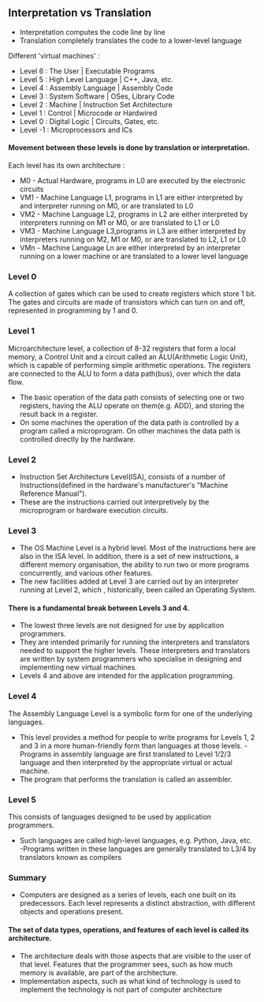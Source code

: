## Interpretation vs Translation
- Interpretation computes the code line by line
- Translation completely translates the code to a lower-level language

Different 'virtual machines' :<br/>
- Level 6 : The User | Executable Programs
- Level 5 : High Level Language | C++, Java, etc.
- Level 4 : Assembly Language | Assembly Code
- Level 3 : System Software | OSes, Library Code
- Level 2 : Machine | Instruction Set Architecture
- Level 1 : Control | Microcode or Hardwired
- Level 0 : Digital Logic | Circuits, Gates, etc.
- Level -1 : Microprocessors and ICs
#### Movement between these levels is done by translation or interpretation.

Each level has its own architecture :<br/>
- M0 - Actual Hardware, programs in L0 are executed by the electronic circuits
- VM1 - Machine Language L1, programs in L1 are either interpreted by and interpreter running on M0, or are translated to L0
- VM2 - Machine Language L2, programs in L2 are either interpreted by interpreters running on M1 or M0, or are translated to L1 or L0
- VM3 - Machine Language L3,programs in L3 are either interpreted by interpreters running on M2, M1 or M0, or are translated to L2, L1 or L0
- VMn - Machine Language Ln are either interpreted by an interpreter running on a lower machine or are translated to a lower level language

### Level 0 
A collection of gates which can be used to create registers which store 1 bit. The gates and circuits are made of transistors which can turn on and off, represented in programming by 1 and 0.

### Level 1 
Microarchitecture level, a collection of 8-32 registers that form a local memory, a Control Unit and a circuit called an ALU(Arithmetic Logic Unit), which is capable of performing simple arithmetic operations. The registers are connected to the ALU to form a data path(bus), over which the data flow.
- The basic operation of the data path consists of selecting one or two registers, having the ALU operate on them(e.g. ADD), and storing the result back in a register. 
- On some machines the operation of the data path is controlled by a program called a microprogram. On other machines the data path is controlled directly by the hardware.

### Level 2
- Instruction Set Architecture Level(ISA), consists of a number of Instructions(defined in the hardware's manufacturer's "Machine Reference Manual").
- These are the instructions carried out interpretively by the microprogram or hardware execution circuits.

### Level 3
- The OS Machine Level is a hybrid level. Most of the instructions here are also in the ISA level. In addition, there is a set of new instructions, a different memory organisation, the ability to run two or more programs concurrently, and various other features.
- The new facilities added at Level 3 are carried out by an interpreter running at Level 2, which , historically, been called an Operating System.
#### There is a fundamental break between Levels 3 and 4. 
- The lowest three levels are not designed for use by application programmers. 
- They are intended primarily for running the interpreters and translators needed to support the higher levels. These interpreters and translators are written by system programmers who specialise in designing and implementing new virtual machines.
- Levels 4 and above are intended for the application programming.

### Level 4
The Assembly Language Level is a symbolic form for one of the underlying languages.
- This level provides a method for people to write programs for Levels 1, 2 and 3 in a more human-friendly form than languages at those levels.
-Programs in assembly language are first translated to Level 1/2/3 language and then interpreted by the appropriate virtual or actual machine.
- The program that performs the translation is called an assembler.

### Level 5 
This consists of languages designed to be used by application programmers.
- Such languages are called high-level languages, e.g. Python, Java, etc.
-Programs written in these languages are generally translated to L3/4 by translators known as compilers

### Summary
- Computers are designed as a series of levels, each one built on its predecessors. Each level represents a distinct abstraction, with different objects and operations present.
#### The set of data types, operations, and features of each level is called its architecture.
- The architecture deals with those aspects that are visible to the user of that level. Features that the programmer sees, such as how much memory is available, are part of the architecture.
- Implementation aspects, such as what kind of technology is used to implement the technology is not part of computer architecture